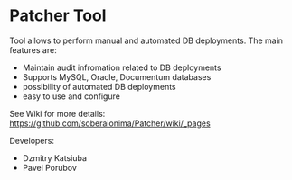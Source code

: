 Patcher Tool
=======

Tool allows to perform manual and automated DB deployments. The main features are:
* Maintain audit infromation related to DB deployments
* Supports MySQL, Oracle, Documentum databases
* possibility of automated DB deployments
* easy to use and configure


See Wiki for more details: https://github.com/soberaionima/Patcher/wiki/_pages


Developers:
* Dzmitry Katsiuba
* Pavel Porubov
